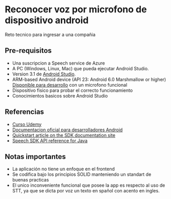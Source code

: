 # Reconocer voz por microfono de dispositivo android

Reto tecnico para ingresar a una compañia


## Pre-requisitos

* Una suscripcion a Speech service de Azure
* A PC (Windows, Linux, Mac) que pueda ejecutar Android Studio.
* Version 3.1 de [Android Studio](https://developer.android.com/studio/).
* ARM-based Android device (API 23: Android 6.0 Marshmallow or higher) [Disponible para desarrollo](https://developer.android.com/studio/debug/dev-options) con un microfono funcional
* Dispositivo fisico para probar el correcto funcionamiento
* Conocimientos basicos sobre Android Studio

## Referencias

* [Curso Udemy](https://www.udemy.com/share/101qWoB0Ybd19SR3w=/)
* [Documentacion oficial para desarrolladores Android](https://developer.android.com/)
* [Quickstart article on the SDK documentation site](https://docs.microsoft.com/azure/cognitive-services/speech-service/quickstart-java-android)
* [Speech SDK API reference for Java](https://aka.ms/csspeech/javaref)

## Notas importantes

* La aplicación no tiene un enfoque en el frontend
* Se codifica bajo los principios SOLID manteniendo un standart de buenas practicas 
* El unico inconveniente funcional que posee la app es respecto al uso de STT, ya que se dicta por voz un texto en spañol con acento en ingles.
